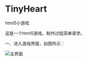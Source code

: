 # TinyHeart
html5小游戏

这是一个html5游戏，制作过程简单易学。

一、进入游戏界面，如图所示： 

![主界面](https://github.com/xinchanghao/androidclass3/blob/master/app/src/main/res/images/1.png)  


